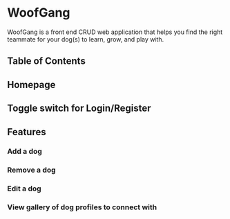 # WoofGang

WoofGang is a front end CRUD web application that helps you find the right teammate for your dog(s) to learn, grow, and play with.

## Table of Contents

## Homepage

## Toggle switch for Login/Register

## Features

### Add a dog

### Remove a dog

### Edit a dog

### View gallery of dog profiles to connect with

